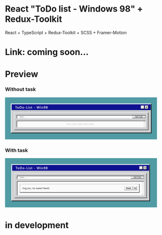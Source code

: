 # React "ToDo list - Windows 98" + Redux-Toolkit

React + TypeScript + Redux-Toolkit + SCSS + Framer-Motion

# Link: coming soon...

# Preview

### Without task

![Preview](https://github.com/TePMo-Tapo4eK/React-ToDo-2/blob/main/todo.png)

### With task

![Preview](https://github.com/TePMo-Tapo4eK/React-ToDo-2/blob/main/hug.png)

# in development
